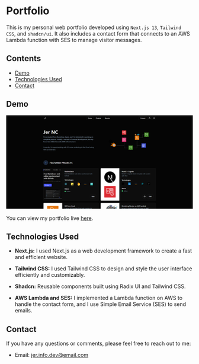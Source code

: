 # Portfolio

This is my personal web portfolio developed using `Next.js 13`, `Tailwind CSS`, and `shadcn/ui`. It also includes a contact form that connects to an AWS Lambda function with SES to manage visitor messages.

## Contents

- [Demo](#demo)
- [Technologies Used](#technologies-used)
- [Contact](#contact)

## Demo

![](./public/demo-portfolio.png)

You can view my portfolio live [here](https://www.jer-portfolio.com/).

## Technologies Used

- **Next.js:** I used Next.js as a web development framework to create a fast and efficient website.

- **Tailwind CSS:** I used Tailwind CSS to design and style the user interface efficiently and customizably.

- **Shadcn:** Reusable components built using Radix UI and Tailwind CSS.

- **AWS Lambda and SES:** I implemented a Lambda function on AWS to handle the contact form, and I use Simple Email Service (SES) to send emails.

## Contact

If you have any questions or comments, please feel free to reach out to me:

- Email: [jer.info.dev@email.com](mailto:jer.info.dev@email.com)